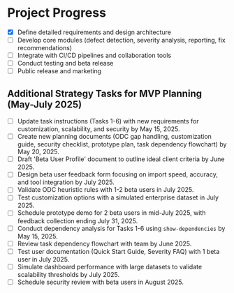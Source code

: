 # Project Progress

- [x] Define detailed requirements and design architecture
- [ ] Develop core modules (defect detection, severity analysis, reporting, fix recommendations)
- [ ] Integrate with CI/CD pipelines and collaboration tools
- [ ] Conduct testing and beta release
- [ ] Public release and marketing

## Additional Strategy Tasks for MVP Planning (May-July 2025)
- [ ] Update task instructions (Tasks 1-6) with new requirements for customization, scalability, and security by May 15, 2025.
- [ ] Create new planning documents (ODC gap handling, customization guide, security checklist, prototype plan, task dependency flowchart) by May 20, 2025.
- [ ] Draft 'Beta User Profile' document to outline ideal client criteria by June 2025.
- [ ] Design beta user feedback form focusing on import speed, accuracy, and tool integration by July 2025.
- [ ] Validate ODC heuristic rules with 1-2 beta users in July 2025.
- [ ] Test customization options with a simulated enterprise dataset in July 2025.
- [ ] Schedule prototype demo for 2 beta users in mid-July 2025, with feedback collection ending July 31, 2025.
- [ ] Conduct dependency analysis for Tasks 1-6 using `show-dependencies` by May 15, 2025.
- [ ] Review task dependency flowchart with team by June 2025.
- [ ] Test user documentation (Quick Start Guide, Severity FAQ) with 1 beta user in July 2025.
- [ ] Simulate dashboard performance with large datasets to validate scalability thresholds by July 2025.
- [ ] Schedule security review with beta users in August 2025. 